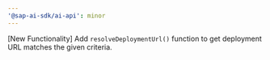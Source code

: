 ```yaml
---
'@sap-ai-sdk/ai-api': minor
---
```


[New Functionality] Add `resolveDeploymentUrl()` function to get deployment URL matches the given criteria.
